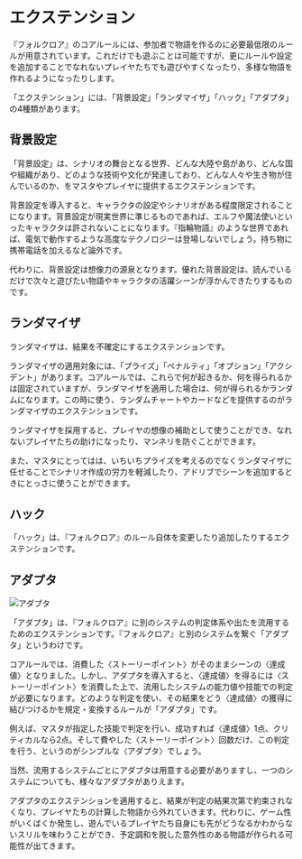 # エクステンション
『フォルクロア』のコアルールには、参加者で物語を作るのに必要最低限のルールが用意されています。これだけでも遊ぶことは可能ですが、更にルールや設定を追加することでなれないプレイヤたちでも遊びやすくなったり、多様な物語を作れるようになったりします。

「エクステンション」には、「背景設定」「ランダマイザ」「ハック」「アダプタ」の4種類があります。
## 背景設定
「背景設定」は、シナリオの舞台となる世界、どんな大陸や島があり、どんな国や組織があり、どのような技術や文化が発達しており、どんな人々や生き物が住んでいるのか、をマスタやプレイヤに提供するエクステンションです。

背景設定を導入すると、キャラクタの設定やシナリオがある程度限定されることになります。背景設定が現実世界に準じるものであれば、エルフや魔法使いといったキャラクタは許されないことになります。『指輪物語』のような世界であれば、電気で動作するような高度なテクノロジーは登場しないでしょう。持ち物に携帯電話を加えるなど論外です。

代わりに、背景設定は想像力の源泉となります。優れた背景設定は、読んでいるだけで次々と遊びたい物語やキャラクタの活躍シーンが浮かんできたりするものです。
## ランダマイザ
ランダマイザは、結果を不確定にするエクステンションです。

ランダマイザの適用対象には、「プライズ」「ペナルティ」「オプション」「アクシデント」があります。コアルールでは、これらで何が起きるか、何を得られるかは固定されていますが、ランダマイザを適用した場合は、何が得られるかランダムになります。この時に使う、ランダムチャートやカードなどを提供するのがランダマイザのエクステンションです。

ランダマイザを採用すると、プレイヤの想像の補助として使うことができ、なれないプレイヤたちの助けになったり、マンネリを防ぐことができます。

また、マスタにとってはは、いちいちプライズを考えるのでなくランダマイザに任せることでシナリオ作成の労力を軽減したり、アドリブでシーンを追加するときにとっさに使うことができます。
## ハック
「ハック」は、『フォルクロア』のルール自体を変更したり追加したりするエクステンションです。
## アダプタ

![アダプタ](http://trpg-labo.com/rpg/forklore-adapter.png)

「アダプタ」は、『フォルクロア』に別のシステムの判定体系や出たを流用するためのエクステンションです。『フォルクロア』と別のシステムを繋ぐ「アダプタ」というわけです。

コアルールでは、消費した〈ストーリーポイント〉がそのままシーンの〈達成値〉となりました。しかし、アダプタを導入すると、〈達成値〉を得るには〈ストーリーポイント〉を消費した上で、流用したシステムの能力値や技能での判定が必要になります。どのような判定を使い、その結果をどう〈達成値〉の獲得に結びつけるかを規定・変換するルールが「アダプタ」です。

例えば、マスタが指定した技能で判定を行い、成功すれば〈達成値〉1点、クリティカルなら2点。そして費やした〈ストーリーポイント〉回数だけ、この判定を行う、というのがシンプルな〈アダプタ〉でしょう。

当然、流用するシステムごとにアダプタは用意する必要がありますし、一つのシステムについても、様々なアダプタがありえます。

アダプタのエクステンションを適用すると、結果が判定の結果次第で約束されなくなり、プレイヤたちの計算した物語から外れていきます。代わりに、ゲーム性がいくばくか発生し、遊んでいるプレイヤたち自身にも先がどうなるかわからないスリルを味わうことができ、予定調和を脱した意外性のある物語が作られる可能性が出てきます。
